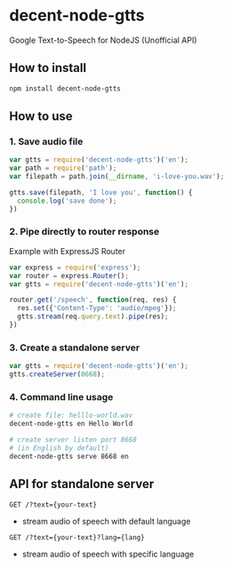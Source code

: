 # decent-node-gtts
Google Text-to-Speech for NodeJS (Unofficial API)

## How to install
```bash
npm install decent-node-gtts
```

## How to use

### 1. Save audio file
```javascript
var gtts = require('decent-node-gtts')('en');
var path = require('path');
var filepath = path.join(__dirname, 'i-love-you.wav');

gtts.save(filepath, 'I love you', function() {
  console.log('save done');
})
```

### 2. Pipe directly to router response
Example with ExpressJS Router

```javascript
var express = require('express');
var router = express.Router();
var gtts = require('decent-node-gtts')('en');

router.get('/speech', function(req, res) {
  res.set({'Content-Type': 'audio/mpeg'});
  gtts.stream(req.query.text).pipe(res);
})
```

### 3. Create a standalone server
```javascript
var gtts = require('decent-node-gtts')('en');
gtts.createServer(8668);
```

### 4. Command line usage
```bash
# create file: helllo-world.wav
decent-node-gtts en Hello World

# create server listen port 8668
# (in English by default)
decent-node-gtts serve 8668 en
```


## API for standalone server
`GET /?text={your-text}`
+ stream audio of speech with default language

`GET /?text={your-text}?lang={lang}`
+ stream audio of speech with specific language
